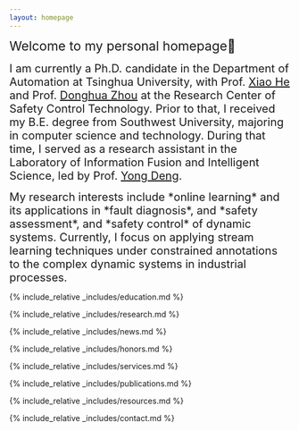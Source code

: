 ```yaml
---
layout: homepage
---
```


<link rel="apple-touch-icon" sizes="180x180" href="/apple-touch-icon.png">
<link rel="icon" type="image/png" sizes="32x32" href="/favicon-32x32.png">
<link rel="icon" type="image/png" sizes="16x16" href="/favicon-16x16.png">
<link rel="manifest" href="/site.webmanifest">

<span style="font-size: 23px;">Welcome to my personal homepage👋</span>

<span style="font-size: 20px;">I am currently a Ph.D. candidate in the Department of Automation at Tsinghua University, with Prof. <a href="https://www.au.tsinghua.edu.cn/info/1092/1527.htm">Xiao He</a> and Prof. <a href="https://www.au.tsinghua.edu.cn/info/1110/1582.htm">Donghua Zhou</a> at the Research Center of Safety Control Technology. Prior to that, I received my B.E. degree from Southwest University, majoring in computer science and technology. During that time, I served as a research assistant in the Laboratory of Information Fusion and Intelligent Science, led by Prof. <a href="https://scholar.google.com/citations?user=Zuhod6sAAAAJ&hl=zh-CN&oi=ao">Yong Deng</a>.
</span>

<span style="font-size: 20px;">
    My research interests include *online learning* and its applications in *fault diagnosis*, and *safety assessment*, and *safety control* of dynamic systems. Currently, I focus on applying stream learning techniques under constrained annotations to the complex dynamic systems in industrial processes.
</span>


{% include_relative _includes/education.md %}

{% include_relative _includes/research.md %}

{% include_relative _includes/news.md %}

{% include_relative _includes/honors.md %}

{% include_relative _includes/services.md %}

{% include_relative _includes/publications.md %}

{% include_relative _includes/resources.md %}

{% include_relative _includes/contact.md %}

<script type='text/javascript' id='clustrmaps' src='//cdn.clustrmaps.com/map_v2.js?cl=ffffff&w=227&t=tt&d=LGj6RE6LhpFSSVGleEqnCwQSYhx0OfZ_k_oaTnm3L_g&cmn=cc3a5d&cmo=8a53ff'></script>


